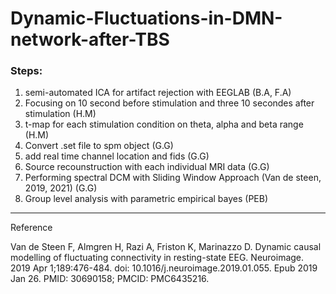 # Dynamic-Fluctuations-in-DMN-network-after-TBS

### Steps:

1. semi-automated ICA for artifact rejection with EEGLAB (B.A, F.A)
2. Focusing on 10 second before stimulation and three 10 secondes after stimulation (H.M)
3. t-map for each stimulation condition on theta, alpha and beta range (H.M)
4. Convert .set file to spm object (G.G)
5. add real time channel location and fids (G.G)
6. Source recounstruction with each individual MRI data (G.G)
7. Performing spectral DCM with Sliding Window Approach (Van de steen, 2019, 2021) (G.G)
8. Group level analysis with parametric empirical bayes (PEB) 



-------------------------------------------------------------------------------------------------
Reference

Van de Steen F, Almgren H, Razi A, Friston K, Marinazzo D. Dynamic causal modelling of fluctuating connectivity in resting-state EEG. Neuroimage. 2019 Apr 1;189:476-484. doi: 10.1016/j.neuroimage.2019.01.055. Epub 2019 Jan 26. PMID: 30690158; PMCID: PMC6435216.
